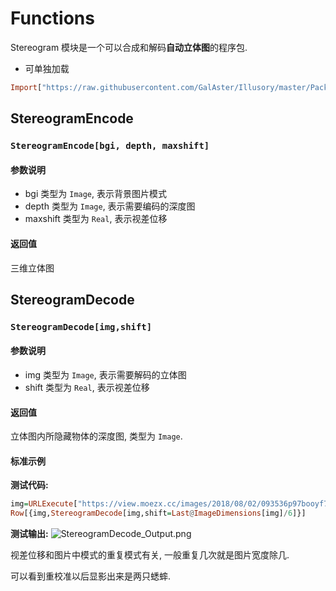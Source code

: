 # Functions

Stereogram 模块是一个可以合成和解码**自动立体图**的程序包.

- 可单独加载

```haskell
Import["https://raw.githubusercontent.com/GalAster/Illusory/master/Packages/Module/Stereogram.wl"];
```

## StereogramEncode

### `StereogramEncode[bgi, depth, maxshift]`

#### 参数说明

- bgi 类型为 `Image`, 表示背景图片模式
- depth 类型为 `Image`, 表示需要编码的深度图
- maxshift 类型为 `Real`, 表示视差位移

#### 返回值

三维立体图



## StereogramDecode

### `StereogramDecode[img,shift]`

#### 参数说明

- img 类型为 `Image`, 表示需要解码的立体图
- shift 类型为 `Real`, 表示视差位移

#### 返回值

立体图内所隐藏物体的深度图, 类型为 `Image`.

#### 标准示例

**测试代码:**
```haskell
img=URLExecute["https://view.moezx.cc/images/2018/08/02/093536p97booyf7i2bni88.jpg"];
Row[{img,StereogramDecode[img,shift=Last@ImageDimensions[img]/6]}]
```

**测试输出:**
![StereogramDecode_Output.png](https://i.loli.net/2018/08/02/5b6253ee8df11.png)

视差位移和图片中模式的重复模式有关, 一般重复几次就是图片宽度除几.

可以看到重校准以后显影出来是两只蟋蟀.

